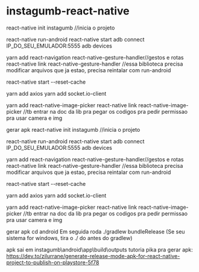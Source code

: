 # instagumb-react-native

react-native init instagumb //inicia o projeto

react-native run-android
react-native start
adb connect IP_DO_SEU_EMULADOR:5555
adb devices

yarn add react-navigation react-native-gesture-handler//gestos e rotas
react-native link react-native-gesture-handler //essa biblioteca precisa modificar arquivos que ja estao, precisa reintalar com run-android

react-native start --reset-cache

yarn add axios
yarn add socket.io-client

yarn add react-native-image-picker
react-native link react-native-image-picker //tb entrar na doc da lib pra pegar os codigos pra pedir permissao pra usar camera e img

gerar apk
react-native init instagumb //inicia o projeto

react-native run-android
react-native start
adb connect IP_DO_SEU_EMULADOR:5555
adb devices

yarn add react-navigation react-native-gesture-handler//gestos e rotas
react-native link react-native-gesture-handler //essa biblioteca precisa modificar arquivos que ja estao, precisa reintalar com run-android

react-native start --reset-cache

yarn add axios
yarn add socket.io-client

yarn add react-native-image-picker
react-native link react-native-image-picker //tb entrar na doc da lib pra pegar os codigos pra pedir permissao pra usar camera e img

gerar apk
cd android
Em seguida roda ./gradlew bundleRelease (Se seu sistema for windows, tira o ./ do antes do gradlew)

apk sai em instagumb\android\app\build\outputs
tutoria pika pra gerar apk: https://dev.to/zilurrane/generate-release-mode-apk-for-react-native-project-to-publish-on-playstore-5f78
